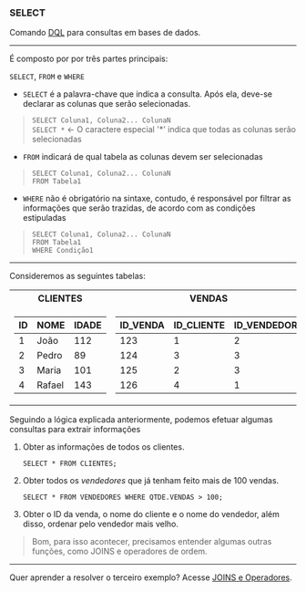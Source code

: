 ### SELECT 
Comando [DQL](https://github.com/Serinolli/SQL-Guide/blob/main/SQL%20Languages/DataQueryLanguage.md) para consultas em bases de dados.<br>

---

É composto por por três partes principais:


`SELECT`, `FROM` e `WHERE`

- `SELECT` é a palavra-chave que indica a consulta. Após ela, deve-se declarar as colunas que serão selecionadas.<br>
>`SELECT Coluna1, Coluna2... ColunaN`<br>
>`SELECT *`
> ← O caractere especial '*' indica que todas as colunas serão selecionadas


- `FROM` indicará de qual tabela as colunas devem ser selecionadas<br>
>`SELECT Coluna1, Coluna2... ColunaN`<br>
>`FROM Tabela1`

- `WHERE` não é obrigatório na sintaxe, contudo, é responsável por filtrar as informações que serão trazidas, de acordo com as condições estipuladas<br>
>`SELECT Coluna1, Coluna2... ColunaN`<br>
>`FROM Tabela1`<br>
>`WHERE Condição1`

---

Consideremos as seguintes tabelas:   

<table>
<tr><th>CLIENTES </th><th>VENDAS</th><th>VENDEDOR</th></tr>
<tr><td>

|ID| NOME | IDADE|
|--|--|--|
| 1 | João | 112 |
| 2 | Pedro | 89 | 
| 3 | Maria | 101 | 
| 4 | Rafael | 143 |

</td><td>

|ID_VENDA|ID_CLIENTE|ID_VENDEDOR| 
|--|--|--|
| 123 | 1 | 2 |
| 124 | 3 | 3 |
| 125 | 2 | 3 |
| 126 | 4 | 1 |

</td><td>

|ID_VENDEDOR|NOME|QTDE_VENDAS| 
|--|--|--|
| 1 | João | 112 |
| 2 | Pedro | 89 | 
| 3 | Maria | 101 | 
| 4 | Rafael | 143 |

</td></tr>
</table>

Seguindo a lógica explicada anteriormente, podemos efetuar algumas consultas para extrair informações<br>


1. Obter as informações de todos os clientes.

   `SELECT * FROM CLIENTES;` 
  
2. Obter todos os *vendedores* que já tenham feito mais de 100 vendas.

    `SELECT * FROM VENDEDORES WHERE QTDE.VENDAS > 100;`
    
3. Obter o ID da venda, o nome do cliente e o nome do vendedor, além disso, ordenar pelo vendedor mais velho. 

>Bom, para isso acontecer, precisamos entender algumas outras funções, como JOINS e operadores de ordem. 
 
---

Quer aprender a resolver o terceiro exemplo? Acesse [JOINS e Operadores](https://github.com/Serinolli/SQL-Guide/blob/main/Utility/NotFound.md).


